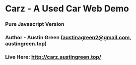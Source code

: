 # Carz - A Used Car Web Demo
### Pure Javascript Version
### Author - Austin Green (austinagreen2@gmail.com, austingreen.top)
### Live Here: http://carz.austingreen.top/